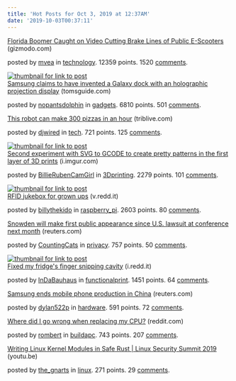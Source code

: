 ```yaml
---
title: 'Hot Posts for Oct 3, 2019 at 12:37AM'
date: '2019-10-03T00:37:11'
---
```

<article><div><a href='https://gizmodo.com/florida-boomer-caught-on-video-cutting-brake-lines-of-p-1838691831'>Florida Boomer Caught on Video Cutting Brake Lines of Public E-Scooters</a> (gizmodo.com)<p>posted by <a href='https://www.reddit.com/user/mvea'>mvea</a> in <a href='https://www.reddit.com/r/technology'>technology</a>. 12359 points. 1520 <a href='https://www.reddit.com/r/technology/comments/dc9108/florida_boomer_caught_on_video_cutting_brake/'>comments</a>.</p></div></article>

<article><a href='https://www.tomsguide.com/news/samsung-invents-a-galaxy-phone-dock-with-a-holographic-display'><img src='https://b.thumbs.redditmedia.com/AML_sLPVld5Wcv1PFWRbdFo97_OJrOSCHgyw-8_4eQE.jpg' alt='thumbnail for link to post'></a><div><a href='https://www.tomsguide.com/news/samsung-invents-a-galaxy-phone-dock-with-a-holographic-display'>Samsung claims to have invented a Galaxy dock with an holographic projection display</a> (tomsguide.com)<p>posted by <a href='https://www.reddit.com/user/nopantsdolphin'>nopantsdolphin</a> in <a href='https://www.reddit.com/r/gadgets'>gadgets</a>. 6810 points. 501 <a href='https://www.reddit.com/r/gadgets/comments/dc8fcu/samsung_claims_to_have_invented_a_galaxy_dock/'>comments</a>.</p></div></article>

<article><div><a href='https://triblive.com/business/technology/this-robot-can-make-300-pizzas-in-an-hour/'>This robot can make 300 pizzas in an hour</a> (triblive.com)<p>posted by <a href='https://www.reddit.com/user/djwired'>djwired</a> in <a href='https://www.reddit.com/r/tech'>tech</a>. 721 points. 125 <a href='https://www.reddit.com/r/tech/comments/dcdprq/this_robot_can_make_300_pizzas_in_an_hour/'>comments</a>.</p></div></article>

<article><a href='https://i.imgur.com/cIjNHc0.gifv'><img src='https://a.thumbs.redditmedia.com/buAjOE1CXF23VWnMhQuyY4r2cs0Nmr_1GKGGqIEBK10.jpg' alt='thumbnail for link to post'></a><div><a href='https://i.imgur.com/cIjNHc0.gifv'>Second experiment with SVG to GCODE to create pretty patterns in the first layer of 3D prints</a> (i.imgur.com)<p>posted by <a href='https://www.reddit.com/user/BillieRubenCamGirl'>BillieRubenCamGirl</a> in <a href='https://www.reddit.com/r/3Dprinting'>3Dprinting</a>. 2279 points. 101 <a href='https://www.reddit.com/r/3Dprinting/comments/dc8pa9/second_experiment_with_svg_to_gcode_to_create/'>comments</a>.</p></div></article>

<article><a href='https://v.redd.it/i32ad1e4t3q31'><img src='https://b.thumbs.redditmedia.com/-bUec6NXWnwjVz311RWJ9090qLL5qCxt0clq6n6Fp-k.jpg' alt='thumbnail for link to post'></a><div><a href='https://v.redd.it/i32ad1e4t3q31'>RFID jukebox for grown ups</a> (v.redd.it)<p>posted by <a href='https://www.reddit.com/user/billythekido'>billythekido</a> in <a href='https://www.reddit.com/r/raspberry_pi'>raspberry_pi</a>. 2603 points. 80 <a href='https://www.reddit.com/r/raspberry_pi/comments/dc8fqx/rfid_jukebox_for_grown_ups/'>comments</a>.</p></div></article>

<article><div><a href='https://www.reuters.com/article/us-tech-snowden-idUSKBN1WH1JX'>Snowden will make first public appearance since U.S. lawsuit at conference next month</a> (reuters.com)<p>posted by <a href='https://www.reddit.com/user/CountingCats'>CountingCats</a> in <a href='https://www.reddit.com/r/privacy'>privacy</a>. 757 points. 50 <a href='https://www.reddit.com/r/privacy/comments/dcawre/snowden_will_make_first_public_appearance_since/'>comments</a>.</p></div></article>

<article><a href='https://i.redd.it/vx7i4ohff3q31.jpg'><img src='https://b.thumbs.redditmedia.com/Y1uiotQzVFYnmdCEcuwYRoNceqsJry-hf5u9cTBS7nA.jpg' alt='thumbnail for link to post'></a><div><a href='https://i.redd.it/vx7i4ohff3q31.jpg'>Fixed my fridge's finger snipping cavity</a> (i.redd.it)<p>posted by <a href='https://www.reddit.com/user/InDaBauhaus'>InDaBauhaus</a> in <a href='https://www.reddit.com/r/functionalprint'>functionalprint</a>. 1451 points. 64 <a href='https://www.reddit.com/r/functionalprint/comments/dc7mri/fixed_my_fridges_finger_snipping_cavity/'>comments</a>.</p></div></article>

<article><div><a href='https://www.reuters.com/article/us-samsung-elec-china/samsung-ends-mobile-phone-production-in-china-idUSKBN1WH0LR'>Samsung ends mobile phone production in China</a> (reuters.com)<p>posted by <a href='https://www.reddit.com/user/dylan522p'>dylan522p</a> in <a href='https://www.reddit.com/r/hardware'>hardware</a>. 591 points. 72 <a href='https://www.reddit.com/r/hardware/comments/dcafia/samsung_ends_mobile_phone_production_in_china/'>comments</a>.</p></div></article>

<article><div><a href='https://www.reddit.com/r/buildapc/comments/dc9coj/where_did_i_go_wrong_when_replacing_my_cpu/'>Where did I go wrong when replacing my CPU?</a> (reddit.com)<p>posted by <a href='https://www.reddit.com/user/rombert'>rombert</a> in <a href='https://www.reddit.com/r/buildapc'>buildapc</a>. 743 points. 207 <a href='https://www.reddit.com/r/buildapc/comments/dc9coj/where_did_i_go_wrong_when_replacing_my_cpu/'>comments</a>.</p></div></article>

<article><div><a href='https://youtu.be/RyY01fRyGhM'>Writing Linux Kernel Modules in Safe Rust | Linux Security Summit 2019</a> (youtu.be)<p>posted by <a href='https://www.reddit.com/user/the_gnarts'>the_gnarts</a> in <a href='https://www.reddit.com/r/linux'>linux</a>. 271 points. 29 <a href='https://www.reddit.com/r/linux/comments/dcbx9a/writing_linux_kernel_modules_in_safe_rust_linux/'>comments</a>.</p></div></article>

